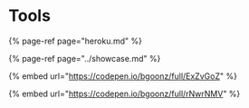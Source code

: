 # Tools

{% page-ref page="heroku.md" %}

{% page-ref page="../showcase.md" %}



{% embed url="https://codepen.io/bgoonz/full/ExZvGoZ" %}

{% embed url="https://codepen.io/bgoonz/full/rNwrNMV" %}



